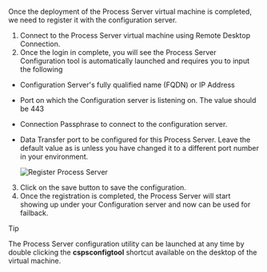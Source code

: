 Once the deployment of the Process Server virtual machine is completed, we need to register it with the configuration server.

1. Connect to the Process Server virtual machine using Remote Desktop Connection.
2. Once the login in complete, you will see the Process Server Configuration tool is automatically launched and requires you to input the following
  * Configuration Server's fully qualified name (FQDN) or IP Address
  * Port on which the Configuration server is listening on. The value should be 443
  * Connection Passphrase to connect to the configuration server.
  * Data Transfer port to be configured for this Process Server. Leave the default value as is unless you have changed it to a different port number in your environment.

    ![Register Process Server](./media/site-recovery-vmware-register-process-server/register-ps.png)

3. Click on the save button to save the configuration.
4. Once the registration is completed, the Process Server will start showing up under your Configuration server and now can be used for failback.

> [!TIP]
> The Process Server configuration utility can be launched at any time by double clicking the **cspsconfigtool** shortcut available on the desktop of the virtual machine.
